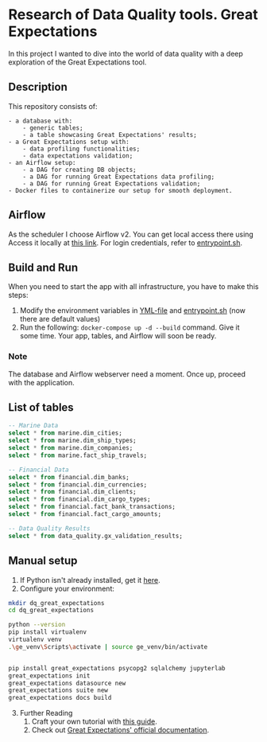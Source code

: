 # Research of Data Quality tools. Great Expectations

In this project I wanted to dive into the world of data quality with a deep exploration of the Great Expectations tool.

## Description

This repository consists of:

```
- a database with:
    - generic tables;
    - a table showcasing Great Expectations' results;
- a Great Expectations setup with:
    - data profiling functionalities;
    - data expectations validation;
- an Airflow setup: 
    - a DAG for creating DB objects;
    - a DAG for running Great Expectations data profiling;
    - a DAG for running Great Expectations validation;
- Docker files to containerize our setup for smooth deployment.
```

## Airflow
As the scheduler I choose Airflow v2. You can get local access there using Access it locally at [this link](http://localhost:8080/home/). For login credentials, refer to [entrypoint.sh](./project/entrypoint.sh).

## Build and Run

When you need to start the app with all infrastructure, you have to make this steps:
1. Modify the environment variables in [YML-file](./project/docker-compose.yml) and [entrypoint.sh](./project/entrypoint.sh) (now there are default values) 
2. Run the following: `docker-compose up -d --build` command. Give it some time. Your app, tables, and Airflow will soon be ready.

### Note

The database and Airflow webserver need a moment. Once up, proceed with the application.

## List of tables

```sql
-- Marine Data
select * from marine.dim_cities;
select * from marine.dim_ship_types;
select * from marine.dim_companies;
select * from marine.fact_ship_travels;

-- Financial Data
select * from financial.dim_banks;
select * from financial.dim_currencies;
select * from financial.dim_clients;
select * from financial.dim_cargo_types;
select * from financial.fact_bank_transactions;
select * from financial.fact_cargo_amounts;

-- Data Quality Results
select * from data_quality.gx_validation_results;
```

## Manual setup

1. If Python isn't already installed, get it [here](https://www.python.org/downloads/).
2. Configure your environment:
```bash
mkdir dq_great_expectations
cd dq_great_expectations

python --version
pip install virtualenv
virtualenv venv
.\ge_venv\Scripts\activate | source ge_venv/bin/activate


pip install great_expectations psycopg2 sqlalchemy jupyterlab
great_expectations init
great_expectations datasource new
great_expectations suite new
great_expectations docs build
```
3. Further Reading
   1. Craft your own tutorial with [this guide](https://www.digitalocean.com/community/tutorials/how-to-test-your-data-with-great-expectations). 
   2. Check out [Great Expectations' official documentation](https://greatexpectations.io/).
